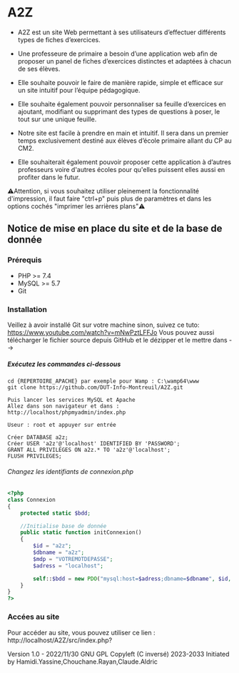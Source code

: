 # A2Z

- A2Z est un site Web permettant à ses utilisateurs d’effectuer différents types de fiches d’exercices.

- Une professeure de primaire a besoin d’une application web afin de proposer un panel de fiches d’exercices distinctes et adaptées à chacun de ses élèves. 

- Elle souhaite pouvoir le faire  de manière rapide, simple et efficace sur un site intuitif pour l’équipe pédagogique.

- Elle souhaite également pouvoir personnaliser sa feuille d’exercices en ajoutant, modifiant ou supprimant des types de questions à poser, le tout sur une unique feuille. 

- Notre site est facile à prendre en main et intuitif. Il sera dans un premier temps exclusivement destiné aux élèves d’école primaire allant du CP au CM2.

- Elle souhaiterait également pouvoir proposer cette application à d’autres professeurs voire d'autres écoles pour qu'elles puissent elles aussi en profiter dans le futur.

⚠️Attention, si vous souhaitez utiliser pleinement la fonctionnalité d'impression, 
il faut faire "ctrl+p" puis plus de paramètres et dans les options cochés "imprimer les arrières plans"⚠️

##  Notice de mise en place du site et de la base de donnée
### Prérequis

* PHP >= 7.4
* MySQL >= 5.7
* Git

### Installation
Veillez à avoir installé Git sur votre machine sinon, suivez ce tuto: https://www.youtube.com/watch?v=mNwPztLFFJo
Vous pouvez aussi télécharger le fichier source depuis GitHub  et le dézipper  et le mettre dans -->

##### Exécutez les commandes ci-dessous
```
cd {REPERTOIRE_APACHE} par exemple pour Wamp : C:\wamp64\www
git clone https://github.com/DUT-Info-Montreuil/A2Z.git

Puis lancer les services MySQL et Apache
Allez dans son navigateur et dans : http://localhost/phpmyadmin/index.php

Useur : root et appuyer sur entrée

Créer DATABASE a2z;
Créer USER 'a2z'@'localhost' IDENTIFIED BY 'PASSWORD'; 
GRANT ALL PRIVILEGES ON a2z.* TO 'a2z'@'localhost';
FLUSH PRIVILEGES;

```
###### Changez les identifiants de connexion.php
```php
<?php
class Connexion
{
    protected static $bdd;

    //Initialise base de donnée
    public static function initConnexion()
    {
        $id = "a2z";
        $dbname = "a2z";
        $mdp = "VOTREMOTDEPASSE";
        $adress = "localhost";

        self::$bdd = new PDO("mysql:host=$adress;dbname=$dbname", $id, $mdp);
    }
}
?>
```
### Accées au site

Pour accéder au site, vous pouvez utiliser ce lien :
http://localhost/A2Z/src/index.php?

Version 1.0 - 2022/11/30
GNU GPL  Copyleft (C inversé) 2023-2033
Initiated by Hamidi.Yassine,Chouchane.Rayan,Claude.Aldric